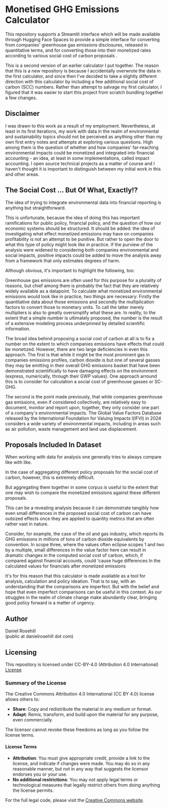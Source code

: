#  Monetised GHG Emissions Calculator

This repository supports a Streamlit interface which will be made available through Hugging Face Spaces to provide a simple interface for converting from companies' greenhouse gas emissions disclosures, released in quantitative terms, and for converting those into their monetized rates according to various social cost of carbon proposals .

This is a second version of an earlier calculator I put together. The reason that this is a new repository is because I accidentally overwrote the data in the first calculator, and since then I've decided to take a slightly different direction with this calculator by including a few additional social cost of carbon (SCC) numbers. Rather than attempt to salvage my first calculator, I figured that it was easier to start this project from scratch bundling together a few changes.  

## Disclaimer

I was drawn to this work as a result of my employment. Nevertheless, at least in its first iterations, my work with data in the realm of environmental and sustainability topics should not be perceived as anything other than my own first entry notes and attempts at exploring various questions. High among them is the question of whether and how companies' far-reaching environmental impacts could be monetized and integrated into financial accounting - an idea, at least in some implementations, called impact accounting. I open source technical projects as a matter of course and I haven't thought it is important to distinguish between my initial work in this and other areas. 

## The Social Cost ... But Of What, Exactly!?

The idea of trying to integrate environmental data into financial reporting is anything but straightforward. 

This is unfortunate, because the idea of doing this has important ramifications for public policy, financial policy, and the question of how our economic systems should be structured. It should be added: the idea of investigating what effect monetized emissions may have on companies profitability is not an attempt to be punitive. But rather to open the door to what this type of policy might look like in practice. If the purview of the analysis were widened to considering both companies environmental and social impacts, positive impacts could be added to move the analysis away from a framework that only estimates degrees of harm. 

Although obvious, it's important to highlight the following, too: 

Greenhouse gas emissions are often used for this purpose for a plurality of reasons, but chief among them is probably the fact that they are relatively widely available as a datapoint. To calculate what monetized environmental emissions would look like in practice, two things are necessary: Firstly the quantitative data about those emissions and secondly the multiplication factors to convert those to monetary units. To call the latter merely multipliers is also to greatly oversimplify what these are. In reality, to the extent that a simple number is ultimately proposed, the number is the result of a extensive modeling process underpinned by detailed scientific information. 

The broad idea behind proposing a social cost of carbon at all is to fix a number on the extent to which companies emissions have effects that could be monetized. However, there are two large deficiencies in even this approach. The first is that while it might be the most prominent gas in companies emissions profiles, carbon dioxide is but one of several gasses they may be emitting in their overall GHG emissions basket that have been demonstrated scientifically to have damaging effects on the environment (express, numerically, through their GWP values). One approach arround this is to consider for calculation a social cost of greenhouse gasses or SC-GHG. 

The second is the point made previously, that while companies greenhouse gas emissions, even if considered collectively, are relatively easy to document, monitor and report upon, together, they only consider one part of a company's environmental impacts. The Global Value Factors Database released by the International Foundation for Valuing Impacts l(IFVI) in 2024 considers a wide variety of environmental impacts, including in areas such as air pollution, waste management and land use displacement. 

## Proposals Included In Dataset

When working with data for analysis one generally tries to always compare like with like. 

In the case of aggregating different policy proposals for the social cost of carbon, however, this is extremely difficult. 

But aggregating them together in some corpus *is* useful to the extent that one may wish to compare the monetized emissions against these different proposals. 

This can be a revealing analysis because it can demonstrate tangibly how even small differences in the proposed social cost of carbon can have outsized effects once they are applied to quantity metrics that are often rather vast in nature. 

Consider, for example, the case of the oil and gas industry, which reports its GHG emissions in millions of tons of carbon dioxide equivalents by convention. In scope three, where the values often eclipse scopes 1 and two by a multiple, small differences in the value factor here can result in dramatic changes in the computed social cost of carbon, which, if compared against financial accounts, could 'cause huge differences In the calculated values for financials after monetized emissions

It's for this reason that this calculator is made available as a tool for analysis, calculation and policy ideation. That is to say, with an understanding that the comparisons are imperfect. But with the belief and hope that even imperfect comparisons can be useful in this context. As our struggles in the realm of climate change make abundantly clear, bringing good policy forward is a matter of urgency. 

## Author

Daniel Rosehill  
(public at danielrosehill dot com)

## Licensing

This repository is licensed under CC-BY-4.0 (Attribution 4.0 International) 
[License](https://creativecommons.org/licenses/by/4.0/)

### Summary of the License
The Creative Commons Attribution 4.0 International (CC BY 4.0) license allows others to:
- **Share**: Copy and redistribute the material in any medium or format.
- **Adapt**: Remix, transform, and build upon the material for any purpose, even commercially.

The licensor cannot revoke these freedoms as long as you follow the license terms.

#### License Terms
- **Attribution**: You must give appropriate credit, provide a link to the license, and indicate if changes were made. You may do so in any reasonable manner, but not in any way that suggests the licensor endorses you or your use.
- **No additional restrictions**: You may not apply legal terms or technological measures that legally restrict others from doing anything the license permits.

For the full legal code, please visit the [Creative Commons website](https://creativecommons.org/licenses/by/4.0/legalcode).